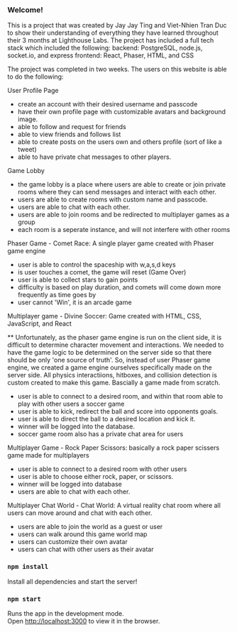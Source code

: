 ### Welcome!

This is a project that was created by Jay Jay Ting and Viet-Nhien Tran Duc to show their understanding of everything they have learned throughout their 3 months at Lighthouse Labs. The project has included a full tech stack which included the following:
backend: PostgreSQL, node.js, socket.io, and express
frontend: React, Phaser, HTML, and CSS

The project was completed in two weeks. The users on this website is able to do the following:

User Profile Page

- create an account with their desired username and passcode
- have their own profile page with customizable avatars and background image.
- able to follow and request for friends
- able to view friends and follows list
- able to create posts on the users own and others profile (sort of like a tweet)
- able to have private chat messages to other players.

Game Lobby

- the game lobby is a place where users are able to create or join private rooms where they can send messages and interact with each other.
- users are able to create rooms with custom name and passcode.
- users are able to chat with each other.
- users are able to join rooms and be redirected to multiplayer games as a group
- each room is a seperate instance, and will not interfere with other rooms

Phaser Game - Comet Race: A single player game created with Phaser game engine

- user is able to control the spaceship with w,a,s,d keys
- is user touches a comet, the game will reset (Game Over)
- user is able to collect stars to gain points
- difficulty is based on play duration, and comets will come down more frequently as time goes by
- user cannot 'Win', it is an arcade game

Multiplayer game - Divine Soccer: Game created with HTML, CSS, JavaScript, and React

\*\* Unfortunately, as the phaser game engine is run on the client side, it is difficult to determine character movement and interactions. We needed to have the game logic to be determined on the server side so that there should be only 'one source of truth'. So, instead of user Phaser game engine, we created a game engine ourselves specifically made on the server side. All physics interactiions, hitboxes, and collision detection is custom created to make this game. Bascially a game made from scratch.

- user is able to connect to a desired room, and within that room able to play with other users a soccer game
- user is able to kick, redirect the ball and score into opponents goals.
- user is able to direct the ball to a desired location and kick it.
- winner will be logged into the database.
- soccer game room also has a private chat area for users

Multiplayer Game - Rock Paper Scissors: basically a rock paper scissers game made for multiplayers

- user is able to connect to a desired room with other users
- user is able to choose either rock, paper, or scissors.
- winner will be logged into database
- users are able to chat with each other.

Multiplayer Chat World - Chat World: A virtual reality chat room where all users can move around and chat with each other.

- users are able to join the world as a guest or user
- users can walk around this game world map
- users can customize their own avatar
- users can chat with other users as their avatar

### `npm install`

Install all dependencies and start the server!

### `npm start`

Runs the app in the development mode.<br>
Open [http://localhost:3000](http://localhost:3000) to view it in the browser.
